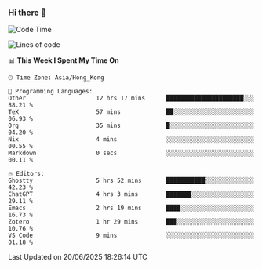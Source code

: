### Hi there 👋

<!--
**nicehiro/nicehiro** is a ✨ _special_ ✨ repository because its `README.md` (this file) appears on your GitHub profile.

Here are some ideas to get you started:

- 🔭 I’m currently working on ...
- 🌱 I’m currently learning ...
- 👯 I’m looking to collaborate on ...
- 🤔 I’m looking for help with ...
- 💬 Ask me about ...
- 📫 How to reach me: ...
- 😄 Pronouns: ...
- ⚡ Fun fact: ...
-->

<!--START_SECTION:waka-->
![Code Time](http://img.shields.io/badge/Code%20Time-741%20hrs%2056%20mins-blue)

![Lines of code](https://img.shields.io/badge/From%20Hello%20World%20I%27ve%20Written-1.7%20million%20lines%20of%20code-blue)

📊 **This Week I Spent My Time On** 

```text
🕑︎ Time Zone: Asia/Hong_Kong

💬 Programming Languages: 
Other                    12 hrs 17 mins      ██████████████████████░░░   88.21 % 
TeX                      57 mins             ██░░░░░░░░░░░░░░░░░░░░░░░   06.93 % 
Org                      35 mins             █░░░░░░░░░░░░░░░░░░░░░░░░   04.20 % 
Nix                      4 mins              ░░░░░░░░░░░░░░░░░░░░░░░░░   00.55 % 
Markdown                 0 secs              ░░░░░░░░░░░░░░░░░░░░░░░░░   00.11 % 

🔥 Editors: 
Ghostty                  5 hrs 52 mins       ███████████░░░░░░░░░░░░░░   42.23 % 
ChatGPT                  4 hrs 3 mins        ███████░░░░░░░░░░░░░░░░░░   29.11 % 
Emacs                    2 hrs 19 mins       ████░░░░░░░░░░░░░░░░░░░░░   16.73 % 
Zotero                   1 hr 29 mins        ███░░░░░░░░░░░░░░░░░░░░░░   10.76 % 
VS Code                  9 mins              ░░░░░░░░░░░░░░░░░░░░░░░░░   01.18 % 
```


 Last Updated on 20/06/2025 18:26:14 UTC
<!--END_SECTION:waka-->

